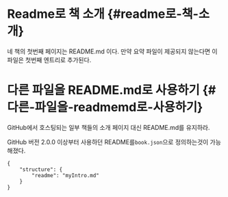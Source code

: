 # Readme로 책 소개 {#readme로-책-소개}

네 책의 첫번째 페이지는 README.md 이다. 만약 요약 파일이 제공되지 않는다면 이 파일은 첫번째 엔트리로 추가된다.

# 다른 파일을 README.md로 사용하기 {#다른-파일을-readmemd로-사용하기}

GitHub에서 호스팅되는 일부 책들의 소개 페이지 대신 README.md를 유지하라.

GitHub 버전 2.0.0 이상부터 사용하던 README를`book.json`으로 정의하는것이 가능해졌다.

```
{
    "structure": {
        "readme": "myIntro.md"
    }
}
```



